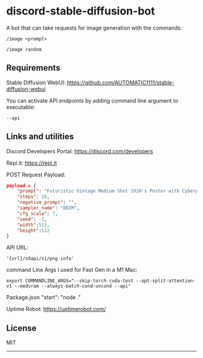 # discord-stable-diffusion-bot
A bot that can take requests for image generation with the commands:

```
/image <prompt>
```
```
/image random
```

## Requirements

Stable Diffusion WebUI:
https://github.com/AUTOMATIC1111/stable-diffusion-webui

You can activate API endpoints by adding command line argument to executable:
```
--api
```

## Links and utilities

Discord Developers Portal:
https://discord.com/developers

Repl.it:
https://repl.it

POST Request Payload:
```json
payload = {
    "prompt": "Futuristic Vintage Medium Shot 1920's Poster with Cyberpunk, ovni,  tron biker with helmet bike, black in color, with a cyberpunk city background, futuristic lighting, cinematic lighting, cozy lighting, 8k, cinematic poster vintage 1800s",
    "steps": 20,
    "negative_prompt": "",
    "sampler_name": "DDIM",
    "cfg_scale": 7,
    "seed": -1,
    "width":512,
    "height":512
}
```

API URL:
```
'{url}/sdapi/v1/png-info'
```

command Line Args I used for Fast Gen in a M1 Mac:
```
export COMMANDLINE_ARGS="--skip-torch-cuda-test --opt-split-attention-v1 --medvram --always-batch-cond-uncond --api"
```
Package.json
"start": "node ."

Uptime Robot:
https://uptimerobot.com/

## License

MIT

---
